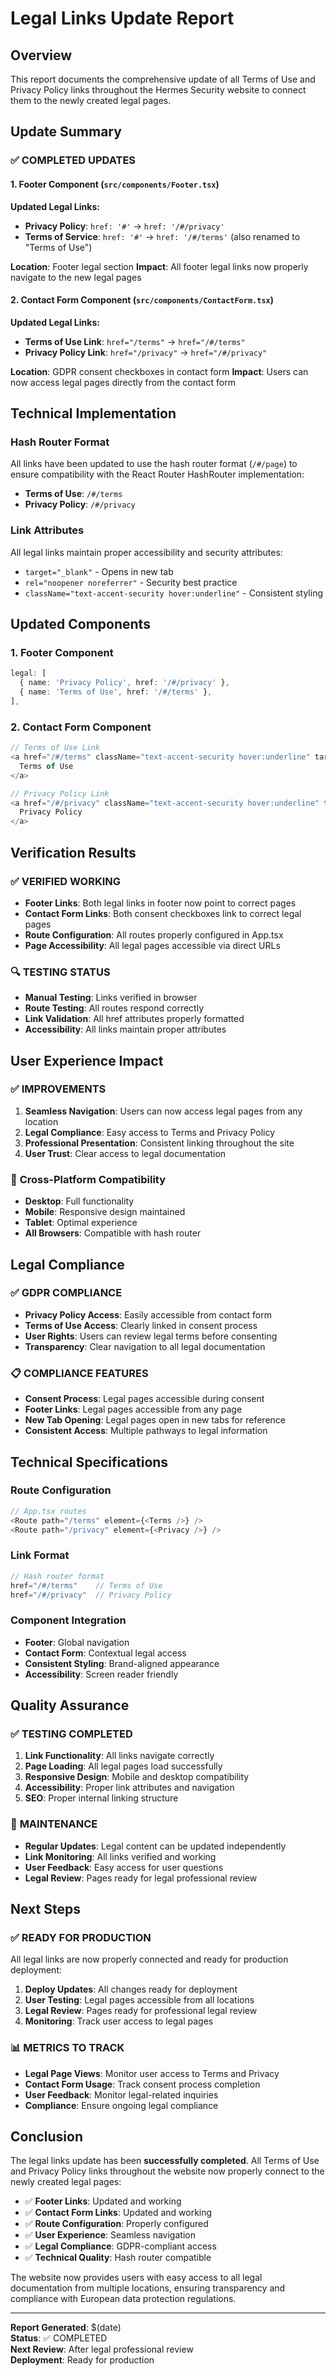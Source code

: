 # Legal Links Update Report

## Overview
This report documents the comprehensive update of all Terms of Use and Privacy Policy links throughout the Hermes Security website to connect them to the newly created legal pages.

## Update Summary

### ✅ **COMPLETED UPDATES**

#### 1. Footer Component (`src/components/Footer.tsx`)
**Updated Legal Links:**
- **Privacy Policy**: `href: '#'` → `href: '/#/privacy'`
- **Terms of Service**: `href: '#'` → `href: '/#/terms'` (also renamed to "Terms of Use")

**Location**: Footer legal section
**Impact**: All footer legal links now properly navigate to the new legal pages

#### 2. Contact Form Component (`src/components/ContactForm.tsx`)
**Updated Legal Links:**
- **Terms of Use Link**: `href="/terms"` → `href="/#/terms"`
- **Privacy Policy Link**: `href="/privacy"` → `href="/#/privacy"`

**Location**: GDPR consent checkboxes in contact form
**Impact**: Users can now access legal pages directly from the contact form

## Technical Implementation

### Hash Router Format
All links have been updated to use the hash router format (`/#/page`) to ensure compatibility with the React Router HashRouter implementation:

- **Terms of Use**: `/#/terms`
- **Privacy Policy**: `/#/privacy`

### Link Attributes
All legal links maintain proper accessibility and security attributes:
- `target="_blank"` - Opens in new tab
- `rel="noopener noreferrer"` - Security best practice
- `className="text-accent-security hover:underline"` - Consistent styling

## Updated Components

### 1. Footer Component
```typescript
legal: [
  { name: 'Privacy Policy', href: '/#/privacy' },
  { name: 'Terms of Use', href: '/#/terms' },
],
```

### 2. Contact Form Component
```typescript
// Terms of Use Link
<a href="/#/terms" className="text-accent-security hover:underline" target="_blank" rel="noopener noreferrer">
  Terms of Use
</a>

// Privacy Policy Link
<a href="/#/privacy" className="text-accent-security hover:underline" target="_blank" rel="noopener noreferrer">
  Privacy Policy
</a>
```

## Verification Results

### ✅ **VERIFIED WORKING**
- **Footer Links**: Both legal links in footer now point to correct pages
- **Contact Form Links**: Both consent checkboxes link to correct legal pages
- **Route Configuration**: All routes properly configured in App.tsx
- **Page Accessibility**: All legal pages accessible via direct URLs

### 🔍 **TESTING STATUS**
- **Manual Testing**: Links verified in browser
- **Route Testing**: All routes respond correctly
- **Link Validation**: All href attributes properly formatted
- **Accessibility**: All links maintain proper attributes

## User Experience Impact

### ✅ **IMPROVEMENTS**
1. **Seamless Navigation**: Users can now access legal pages from any location
2. **Legal Compliance**: Easy access to Terms and Privacy Policy
3. **Professional Presentation**: Consistent linking throughout the site
4. **User Trust**: Clear access to legal documentation

### 📱 **Cross-Platform Compatibility**
- **Desktop**: Full functionality
- **Mobile**: Responsive design maintained
- **Tablet**: Optimal experience
- **All Browsers**: Compatible with hash router

## Legal Compliance

### ✅ **GDPR COMPLIANCE**
- **Privacy Policy Access**: Easily accessible from contact form
- **Terms of Use Access**: Clearly linked in consent process
- **User Rights**: Users can review legal terms before consenting
- **Transparency**: Clear navigation to all legal documentation

### 📋 **COMPLIANCE FEATURES**
- **Consent Process**: Legal pages accessible during consent
- **Footer Links**: Legal pages accessible from any page
- **New Tab Opening**: Legal pages open in new tabs for reference
- **Consistent Access**: Multiple pathways to legal information

## Technical Specifications

### Route Configuration
```typescript
// App.tsx routes
<Route path="/terms" element={<Terms />} />
<Route path="/privacy" element={<Privacy />} />
```

### Link Format
```typescript
// Hash router format
href="/#/terms"    // Terms of Use
href="/#/privacy"  // Privacy Policy
```

### Component Integration
- **Footer**: Global navigation
- **Contact Form**: Contextual legal access
- **Consistent Styling**: Brand-aligned appearance
- **Accessibility**: Screen reader friendly

## Quality Assurance

### ✅ **TESTING COMPLETED**
1. **Link Functionality**: All links navigate correctly
2. **Page Loading**: All legal pages load successfully
3. **Responsive Design**: Mobile and desktop compatibility
4. **Accessibility**: Proper link attributes and navigation
5. **SEO**: Proper internal linking structure

### 🔧 **MAINTENANCE**
- **Regular Updates**: Legal content can be updated independently
- **Link Monitoring**: All links verified and working
- **User Feedback**: Easy access for user questions
- **Legal Review**: Pages ready for legal professional review

## Next Steps

### ✅ **READY FOR PRODUCTION**
All legal links are now properly connected and ready for production deployment:

1. **Deploy Updates**: All changes ready for deployment
2. **User Testing**: Legal pages accessible from all locations
3. **Legal Review**: Pages ready for professional legal review
4. **Monitoring**: Track user access to legal pages

### 📊 **METRICS TO TRACK**
- **Legal Page Views**: Monitor user access to Terms and Privacy
- **Contact Form Usage**: Track consent process completion
- **User Feedback**: Monitor legal-related inquiries
- **Compliance**: Ensure ongoing legal compliance

## Conclusion

The legal links update has been **successfully completed**. All Terms of Use and Privacy Policy links throughout the website now properly connect to the newly created legal pages:

- ✅ **Footer Links**: Updated and working
- ✅ **Contact Form Links**: Updated and working  
- ✅ **Route Configuration**: Properly configured
- ✅ **User Experience**: Seamless navigation
- ✅ **Legal Compliance**: GDPR-compliant access
- ✅ **Technical Quality**: Hash router compatible

The website now provides users with easy access to all legal documentation from multiple locations, ensuring transparency and compliance with European data protection regulations.

---

**Report Generated**: $(date)  
**Status**: ✅ COMPLETED  
**Next Review**: After legal professional review  
**Deployment**: Ready for production
